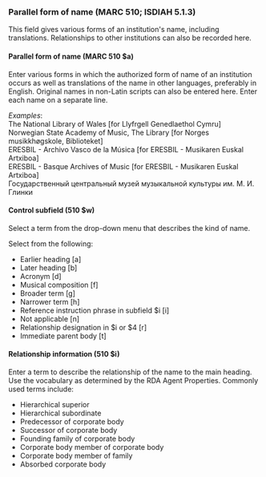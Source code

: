 ### Parallel form of name (MARC 510; ISDIAH 5.1.3)

This field gives various forms of an institution's name, including translations. Relationships to other institutions can also be recorded here.

  

#### Parallel form of name (MARC 510 $a)  

Enter various forms in which the authorized form of name of an institution occurs as well as translations of the name in other languages, preferably in English. Original names in non-Latin scripts can also be entered here. Enter each name on a separate line.

_Examples_:  
The National Library of Wales [for Llyfrgell Genedlaethol Cymru]  
Norwegian State Academy of Music, The Library&nbsp;[for Norges musikkhøgskole, Biblioteket]  
ERESBIL - Archivo Vasco de la Música [for ERESBIL - Musikaren Euskal Artxiboa]  
ERESBIL - Basque Archives of Music [for ERESBIL - Musikaren Euskal Artxiboa]  
Государственный центральный музей музыкальной культуры им. М. И. Глинки  
  
  

#### Control subfield (510 $w)
Select a term from the drop-down menu that describes the kind of name.  
  

Select from the following:

- Earlier heading [a]
- Later heading [b]
- Acronym [d]
- Musical composition [f]
- Broader term [g]
- Narrower term [h] &nbsp;
- Reference instruction phrase in subfield $i [i]
- Not applicable [n] &nbsp;
- Relationship designation in $i or $4 [r]&nbsp;&nbsp;
- Immediate parent body [t]  

  

#### Relationship information (510 $i)

Enter a term to describe the relationship of the name to the main heading. Use the vocabulary as determined by the RDA Agent Properties. Commonly used terms include:

- Hierarchical superior
- Hierarchical subordinate
- Predecessor of corporate body
- Successor of corporate body
- Founding family of corporate body
- Corporate body member of corporate body
- Corporate body member of family
- Absorbed corporate body
